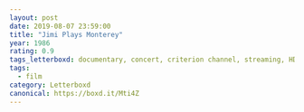 ```yaml
---
layout: post 
date: 2019-08-07 23:59:00
title: "Jimi Plays Monterey"
year: 1986
rating: 0.9
tags_letterboxd: documentary, concert, criterion channel, streaming, HDTV, NYC
tags:
  - film
category: Letterboxd
canonical: https://boxd.it/Mti4Z
---
```

